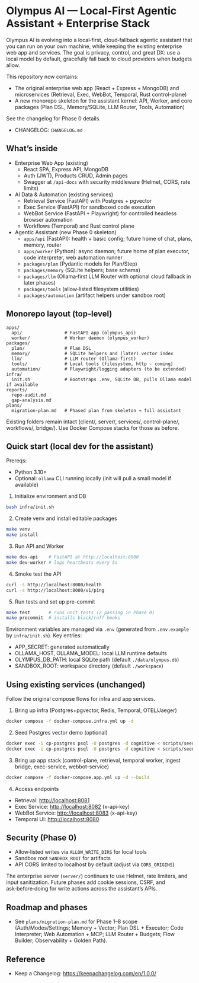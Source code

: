 # Olympus AI — Local‑First Agentic Assistant + Enterprise Stack

Olympus AI is evolving into a local‑first, cloud‑fallback agentic assistant that you can run on your own machine, while keeping the existing enterprise web app and services. The goal is privacy, control, and great DX: use a local model by default, gracefully fall back to cloud providers when budgets allow.

This repository now contains:

- The original enterprise web app (React + Express + MongoDB) and microservices (Retrieval, Exec, WebBot, Temporal, Rust control-plane)
- A new monorepo skeleton for the assistant kernel: API, Worker, and core packages (Plan DSL, Memory/SQLite, LLM Router, Tools, Automation)

See the changelog for Phase 0 details.

- CHANGELOG: `CHANGELOG.md`

## What’s inside

- Enterprise Web App (existing)
  - React SPA, Express API, MongoDB
  - Auth (JWT), Products CRUD, Admin pages
  - Swagger at `/api-docs` with security middleware (Helmet, CORS, rate limits)
- AI Data & Automation (existing services)
  - Retrieval Service (FastAPI) with Postgres + pgvector
  - Exec Service (FastAPI) for sandboxed code execution
  - WebBot Service (FastAPI + Playwright) for controlled headless browser automation
  - Workflows (Temporal) and Rust control plane
- Agentic Assistant (new Phase 0 skeleton)
  - `apps/api` (FastAPI): health + basic config; future home of chat, plans, memory, router
  - `apps/worker` (Python): async daemon; future home of plan executor, code interpreter, web automation runner
  - `packages/plan` (Pydantic models for Plan/Step)
  - `packages/memory` (SQLite helpers; base schema)
  - `packages/llm` (Ollama‑first LLM Router with optional cloud fallback in later phases)
  - `packages/tools` (allow‑listed filesystem utilities)
  - `packages/automation` (artifact helpers under sandbox root)

## Monorepo layout (top‑level)

```
apps/
  api/                # FastAPI app (olympus_api)
  worker/             # Worker daemon (olympus_worker)
packages/
  plan/               # Plan DSL
  memory/             # SQLite helpers and (later) vector index
  llm/                # LLM router (Ollama-first)
  tools/              # Local tools (filesystem, http - coming)
  automation/         # Playwright/logging adapters (to be extended)
infra/
  init.sh             # Bootstraps .env, SQLite DB, pulls Ollama model if available
reports/
  repo-audit.md
  gap-analysis.md
plans/
  migration-plan.md   # Phased plan from skeleton → full assistant
```

Existing folders remain intact (client/, server/, services/, control-plane/, workflows/, bridge/). Use Docker Compose stacks for those as before.

## Quick start (local dev for the assistant)

Prereqs:

- Python 3.10+
- Optional: `ollama` CLI running locally (init will pull a small model if available)

1) Initialize environment and DB

```bash
bash infra/init.sh
```

2) Create venv and install editable packages

```bash
make venv
make install
```

3) Run API and Worker

```bash
make dev-api    # FastAPI at http://localhost:8000
make dev-worker # logs heartbeats every 5s
```

4) Smoke test the API

```bash
curl -s http://localhost:8000/health
curl -s http://localhost:8000/v1/ping
```

5) Run tests and set up pre-commit

```bash
make test       # runs unit tests (2 passing in Phase 0)
make precommit  # installs black/ruff hooks
```

Environment variables are managed via `.env` (generated from `.env.example` by `infra/init.sh`). Key entries:

- APP_SECRET: generated automatically
- OLLAMA_HOST, OLLAMA_MODEL: local LLM runtime defaults
- OLYMPUS_DB_PATH: local SQLite path (default `./data/olympus.db`)
- SANDBOX_ROOT: workspace directory (default `./workspace`)

## Using existing services (unchanged)

Follow the original compose flows for infra and app services.

1) Bring up infra (Postgres+pgvector, Redis, Temporal, OTEL/Jaeger)

```bash
docker compose -f docker-compose.infra.yml up -d
```

2) Seed Postgres vector demo (optional)

```bash
docker exec -i cp-postgres psql -U postgres -d cognitive < scripts/seed_pgvector.sql
docker exec -i cp-postgres psql -U postgres -d cognitive < scripts/seed_docs.sql
```

3) Bring up app stack (control-plane, retrieval, temporal worker, ingest bridge, exec-service, webbot-service)

```bash
docker compose -f docker-compose.app.yml up -d --build
```

4) Access endpoints

- Retrieval: <http://localhost:8081>
- Exec Service: <http://localhost:8082> (x-api-key)
- WebBot Service: <http://localhost:8083> (x-api-key)
- Temporal UI: <http://localhost:8080>

## Security (Phase 0)

- Allow‑listed writes via `ALLOW_WRITE_DIRS` for local tools
- Sandbox root `SANDBOX_ROOT` for artifacts
- API CORS limited to localhost by default (adjust via `CORS_ORIGINS`)

The enterprise server (`server/`) continues to use Helmet, rate limiters, and input sanitization. Future phases add cookie sessions, CSRF, and ask‑before‑doing for write actions across the assistant’s APIs.

## Roadmap and phases

- See `plans/migration-plan.md` for Phase 1–8 scope (Auth/Modes/Settings; Memory + Vector; Plan DSL + Executor; Code Interpreter; Web Automation + MCP; LLM Router + Budgets; Flow Builder; Observability + Golden Path).

## Reference

- Keep a Changelog: <https://keepachangelog.com/en/1.0.0/>
